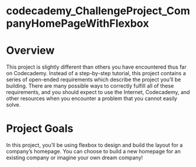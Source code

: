 # codecademy_ChallengeProject_CompanyHomePageWithFlexbox

# Overview
​This project is slightly different than others you have encountered thus far on Codecademy. Instead of a step-by-step tutorial, this project contains a series of open-ended requirements which describe the project you’ll be building. There are many possible ways to correctly fulfill all of these requirements, and you should expect to use the Internet, Codecademy, and other resources when you encounter a problem that you cannot easily solve.​

# Project Goals
In this project, you’ll be using flexbox to design and build the layout for a company’s homepage. You can choose to build a new homepage for an existing company or imagine your own dream company!​
